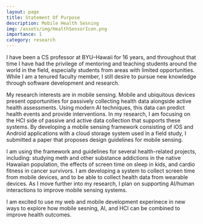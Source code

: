 ```yaml
---
layout: page
title: Statement Of Purpose
description: Mobile Health Sesning
img: /assets/img/HealthSensorIcon.png
importance: 1
category: research
---
```


I have been a CS professor at BYU–Hawaii for 16 years, and throughout that time I have had the privilege of mentoring and teaching students around the world in the field, especially students from areas with limited opportunities. While I am a tenured faculty member, I still desire to pursue new knowledge through software development and research.

My research interests are in mobile sensing. Mobile and ubiquitous devices present opportunities for passively collecting health data alongside active health assessments. Using modern AI techniques, this data can predict health events and provide interventions. In my research, I am focusing on the HCI side of passive and active data collection that supports these systems. By developing a mobile sensing framework consisting of iOS and Android applications with a cloud storage system used in a field study, I submitted a paper that proposes design guidelines for mobile sensing.

I am using the framework and guidelines for several health-related projects, including: studying meth and other substance addictions in the native Hawaiian population, the effects of screen time on sleep in kids, and cardio fitness in cancer survivors. I am developing a system to collect screen time from mobile devices, and to be able to collect health data from wearable devices. As I move further into my research, I plan on supporting AI/human interactions to improve mobile sensing systems.

I am excited to use my web and mobile development experinece in new ways to explore how mobile sesning, AI, and HCI can be combined to improve health outcomes.